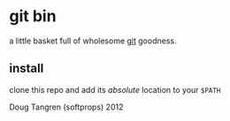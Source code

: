 # git bin

a little basket full of wholesome [git][git] goodness.

## install

clone this repo and add its _absolute_ location to your `$PATH`

Doug Tangren (softprops) 2012

[git]: http://git-scm.com/